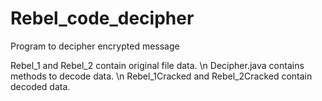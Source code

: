 # Rebel_code_decipher
Program to decipher encrypted message

Rebel_1 and Rebel_2 contain original file data. \n
Decipher.java contains methods to decode data. \n
Rebel_1Cracked and Rebel_2Cracked contain decoded data. 
